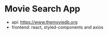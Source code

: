 # Movie Search App 
- api: https://www.themoviedb.org
- frontend: react, styled-components and axios